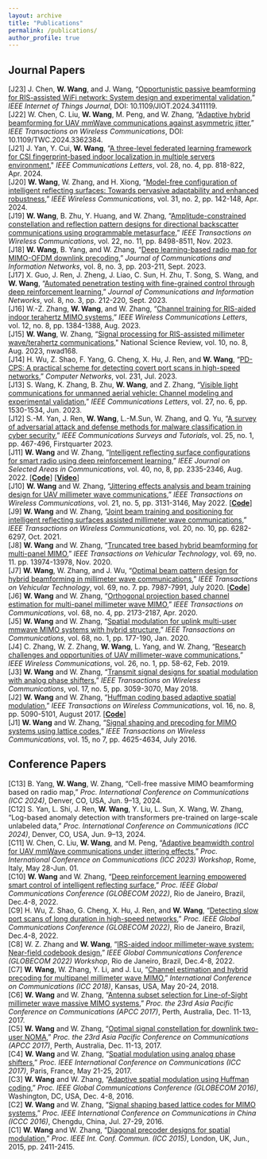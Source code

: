 ```yaml
---
layout: archive
title: "Publications"
permalink: /publications/
author_profile: true
---
```


Journal Papers 
------
[J23] J. Chen, **W. Wang**, and J. Wang, “[Opportunistic passive beamforming for RIS-assisted WiFi network: System design and experimental validation](https://ieeexplore.ieee.org/document/10552124),” *IEEE Internet of Things Journal*, DOI: 10.1109/JIOT.2024.3411119. <br>
[J22] W. Chen, C. Liu, **W. Wang**, M. Peng, and W. Zhang, “[Adaptive hybrid beamforming for UAV mmWave communications against asymmetric jitter](https://ieeexplore.ieee.org/document/10436051),” *IEEE Transactions on Wireless Communications*, DOI: 10.1109/TWC.2024.3362384. <br>
[J21] J. Yan, Y. Cui, **W. Wang**, “[A three-level federated learning framework for CSI fingerprint-based indoor localization in multiple servers environment](https://ieeexplore.ieee.org/document/10412104)," *IEEE Communications Letters*, vol. 28, no. 4, pp. 818-822, Apr. 2024. <br>
[J20] **W. Wang**, W. Zhang, and H. Xiong, “[Model-free configuration of intelligent reflecting surfaces: Towards pervasive adaptability and enhanced robustness](https://ieeexplore.ieee.org/document/10049303),” *IEEE Wireless Communications*, vol. 31, no. 2, pp. 142-148, Apr. 2024. <br>
[J19] **W. Wang**, B. Zhu, Y. Huang, and W. Zhang, “[Amplitude-constrained constellation and reflection pattern designs for directional backscatter communications using programmable metasurface](https://ieeexplore.ieee.org/document/10097675),”  *IEEE Transactions on Wireless Communications*, vol. 22, no. 11, pp. 8498-8511, Nov. 2023. <br>
[J18] **W. Wang**, B. Yang, and W. Zhang, “[Deep learning-based radio map for MIMO-OFDM downlink precoding](https://ieeexplore.ieee.org/document/10272348),”  *Journal of Communications and Information Networks*, vol. 8, no. 3, pp. 203-211, Sept. 2023. <br>
[J17] X. Guo, J. Ren, J. Zheng, J. Liao, C. Sun, H. Zhu, T. Song, S. Wang, and **W. Wang**, “[Automated penetration testing with fine-grained control through deep reinforcement learning](https://ieeexplore.ieee.org/document/10272349),” *Journal of Communications and Information Networks*, vol. 8, no. 3, pp. 212-220, Sept. 2023. <br>
[J16] W.-Z. Zhang, **W. Wang**, and W. Zhang, “[Channel training for RIS-aided indoor terahertz MIMO systems,](https://ieeexplore.ieee.org/abstract/document/10123013)” *IEEE Wireless Communications Letters*, vol. 12, no. 8, pp. 1384-1388, Aug. 2023. <br>
[J15] **W. Wang**, W. Zhang, “[Signal processing for RIS-assisted millimeter wave/terahertz communications](https://academic.oup.com/nsr/advance-article-abstract/doi/10.1093/nsr/nwad168/7190655)," National Science Review, vol. 10, no. 8, Aug. 2023, nwad168. <br>
[J14] H. Wu, Z. Shao, F. Yang, G. Cheng, X. Hu, J. Ren, and **W. Wang**, “[PD-CPS: A practical scheme for detecting covert port scans in high-speed networks](https://doi.org/10.1016/j.comnet.2023.109825),”
*Computer Networks*, vol. 231, Jul. 2023. <br>
[J13] S. Wang, K. Zhang, B. Zhu, **W. Wang**, and Z. Zhang, “[Visible light communications for unmanned aerial vehicle: Channel modeling and experimental validation](https://ieeexplore.ieee.org/document/10103523),” *IEEE Communications Letters*, vol. 27, no. 6, pp. 1530-1534, Jun. 2023. <br>
[J12] S.-M. Yan, J. Ren, **W. Wang**, L.-M.Sun, W. Zhang, and Q. Yu, “[A survey of adversarial attack and defense methods for malware classification in cyber security](https://ieeexplore.ieee.org/document/9964330),” *IEEE Communications Surveys and Tutorials*, vol. 25, no. 1, pp. 467-496, Firstquarter 2023. <br>
[J11] **W. Wang** and W. Zhang, “[Intelligent reflecting surface configurations for smart radio using deep reinforcement learning](https://ieeexplore.ieee.org/document/9794416),” *IEEE Journal on Selected Areas in Communications*, vol. 40, no, 8, pp. 2335-2346, Aug. 2022. [[**Code**](https://github.com/WeiWang-WYS/IRSconfigurationDRL)] [[**Video**](https://weiwang-wys.github.io/talks/2022-12-7-talk)]<br>
[J10] **W. Wang** and W. Zhang, “[Jittering effects analysis and beam training design for UAV millimeter wave communications](https://ieeexplore.ieee.org/document/9573459),” *IEEE Transactions on Wireless Communications*, vol. 21, no. 5, pp. 3131-3146, May 2022. [[**Code**](https://github.com/WeiWang-WYS/Near-Field_Far-Field)]<br>
[J9] **W. Wang** and W. Zhang, “[Joint beam training and positioning for intelligent reflecting surfaces assisted millimeter wave communications](https://ieeexplore.ieee.org/document/9410435),” *IEEE Transactions on Wireless Communications*, vol. 20, no. 10, pp. 6282-6297, Oct. 2021. <br>
[J8] **W. Wang** and W. Zhang, “[Truncated tree based hybrid beamforming for multi-panel MIMO](https://ieeexplore.ieee.org/document/9199129/),” *IEEE Transactions on Vehicular Technology*, vol. 69, no. 11. pp. 13974-13978, Nov. 2020. <br>
[J7] **W. Wang**, W. Zhang, and J. Wu, “[Optimal beam pattern design for hybrid beamforming in millimeter wave communications](https://ieeexplore.ieee.org/document/9086134),” *IEEE Transactions on Vehicular Technology*, vol. 69, no. 7. pp. 7987-7991, July 2020. [[**Code**](https://github.com/WeiWang-WYS/BeamPatternDesign)] <br>
[J6] **W. Wang** and W. Zhang, “[Orthogonal projection based channel estimation for multi-panel millimeter wave MIMO](https://ieeexplore.ieee.org/document/8955809),” *IEEE Transactions on Communications*, vol. 68, no. 4, pp. 2173-2187, Apr. 2020. <br>
[J5] **W. Wang** and W. Zhang, “[Spatial modulation for uplink multi-user mmwave MIMO systems with hybrid structure](https://ieeexplore.ieee.org/document/8876878/),” *IEEE Transactions on Communications*, vol. 68, no. 1, pp. 177-190, Jan. 2020. <br>
[J4] C. Zhang, W. Z. Zhang, **W. Wang**, L. Yang, and W. Zhang, “[Research challenges and opportunities of UAV millimeter-wave communications](https://ieeexplore.ieee.org/document/8641426/),” *IEEE Wireless Communications*, vol. 26, no. 1, pp. 58-62, Feb. 2019. <br>
[J3] **W. Wang** and W. Zhang, “[Transmit signal designs for spatial modulation with analog phase shifters](http://ieeexplore.ieee.org/document/8299577/),” *IEEE Transactions on Wireless Communications*, vol. 17, no. 5, pp. 3059-3070, May 2018. <br>
[J2] **W. Wang** and W. Zhang, “[Huffman coding based adaptive spatial modulation](http://ieeexplore.ieee.org/document/7933242/),” *IEEE Transactions on Wireless Communications*, vol. 16, no. 8, pp. 5090-5101, August 2017. [[**Code**](https://github.com/WeiWang-WYS/Huffman-coding-based-adaptive-spatial-modulation)] <br>
[J1] **W. Wang** and W. Zhang, “[Signal shaping and precoding for MIMO systems using lattice codes](http://ieeexplore.ieee.org/xpl/articleDetails.jsp?arnumber=7435312),” *IEEE Transactions on Wireless Communications*, vol. 15, no 7, pp. 4625-4634, July 2016. <br>

Conference Papers
------
[C13] B. Yang, **W. Wang**, W. Zhang, “Cell-free massive MIMO beamforming based on radio map,” *Proc. International Conference on Communications (ICC 2024)*, Denver, CO, USA, Jun.  9–13, 2024. <br>
[C12] S. Yan, L. Shi, J. Ren, **W. Wang**, Y. Liu, L. Sun, X. Wang, W. Zhang, “Log-based anomaly detection with transformers pre-trained on large-scale unlabeled data,” *Proc. International Conference on Communications (ICC 2024)*, Denver, CO, USA, Jun.  9–13, 2024. <br>
[C11] W. Chen, C. Liu, **W. Wang**, and M. Peng, “[Adaptive beamwidth control for UAV mmWave communications under jittering effects](https://ieeexplore.ieee.org/document/10283724),” *Proc. International Conference on Communications (ICC 2023) Workshop*, Rome, Italy,  May 28-Jun. 01. <br>
[C10] **W. Wang** and W. Zhang, “[Deep reinforcement learning empowered smart control of intelligent reflecting surface](https://ieeexplore.ieee.org/document/10000897/),” *Proc. IEEE Global Communications Conference (GLOBECOM 2022)*, Rio de Janeiro, Brazil, Dec.4-8, 2022. <br>
[C9] H. Wu, Z. Shao, G. Cheng, X. Hu, J. Ren, and **W. Wang**, “[Detecting slow port scans of long duration in high-speed networks](https://ieeexplore.ieee.org/document/10001708/),” *Proc. IEEE Global Communications Conference (GLOBECOM 2022)*, Rio de Janeiro, Brazil, Dec.4-8, 2022. <br>
[C8] W. Z. Zhang and **W. Wang**, “[IRS-aided indoor millimeter-wave system: Near-field codebook design](https://ieeexplore.ieee.org/document/10008623/),” *IEEE Global Communications Conference (GLOBECOM 2022) Workshop*, Rio de Janeiro, Brazil, Dec.4-8, 2022. <br>
[C7] **W. Wang**, W. Zhang, Y. Li, and J. Lu, “[Channel estimation and hybrid precoding for multipanel millimeter wave MIMO](https://ieeexplore.ieee.org/document/8422137),” *International Conference on Communications (ICC 2018)*, Kansas, USA, May 20-24, 2018. <br>
[C6] **W. Wang** and W. Zhang, “[Antenna subset selection for Line-of-Sight millimeter wave massive MIMO systems](https://ieeexplore.ieee.org/document/8304064/),” *Proc. the 23rd Asia Pacific Conference on Communications (APCC 2017)*, Perth, Australia, Dec. 11-13, 2017. <br>
[C5] **W. Wang** and W. Zhang, “[Optimal signal constellation for downlink two-user NOMA](http://ieeexplore.ieee.org/document/8304063/),” *Proc. the 23rd Asia Pacific Conference on Communications (APCC 2017)*, Perth, Australia, Dec. 11-13, 2017. <br>
[C4] **W. Wang** and W. Zhang, “[Spatial modulation using analog phase shifters](http://ieeexplore.ieee.org/xpl/articleDetails.jsp?arnumber=7997057),” *Proc. IEEE International Conference on Communications (ICC 2017)*, Paris, France, May 21-25, 2017. <br>
[C3] **W. Wang** and W. Zhang, “[Adaptive spatial modulation using Huffman coding](http://ieeexplore.ieee.org/xpl/articleDetails.jsp?arnumber=7841569),” *Proc. IEEE Global Communications Conference (GLOBECOM 2016)*, Washington, DC, USA, Dec. 4-8, 2016. <br>
[C2] **W. Wang** and W. Zhang, “[Signal shaping based lattice codes for MIMO systems](http://ieeexplore.ieee.org/xpl/articleDetails.jsp?arnumber=7636808),” *Proc. IEEE International Conference on Communications in China (ICCC 2016)*, Chengdu, China, Jul. 27-29, 2016. <br>
[C1] **W. Wang** and W. Zhang, “[Diagonal precoder designs for spatial modulation](http://ieeexplore.ieee.org/xpl/articleDetails.jsp?arnumber=7248686),” *Proc. IEEE Int. Conf. Commun. (ICC 2015)*, London, UK, Jun., 2015, pp. 2411-2415. <br>
